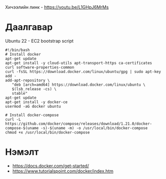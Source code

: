 Хичээлийн линк - https://youtu.be/L1GHpJ6MrMs


# Даалгавар

Ubuntu 22 - EC2 
bootstrap script

```
#!/bin/bash
# Install docker
apt-get update
apt-get install -y cloud-utils apt-transport-https ca-certificates curl software-properties-common
curl -fsSL https://download.docker.com/linux/ubuntu/gpg | sudo apt-key add -
add-apt-repository \
   "deb [arch=amd64] https://download.docker.com/linux/ubuntu \
   $(lsb_release -cs) \
   stable"
apt-get update
apt-get install -y docker-ce
usermod -aG docker ubuntu

# Install docker-compose
curl -L https://github.com/docker/compose/releases/download/1.21.0/docker-compose-$(uname -s)-$(uname -m) -o /usr/local/bin/docker-compose
chmod +x /usr/local/bin/docker-compose
```


# Нэмэлт
- https://docs.docker.com/get-started/
- https://www.tutorialspoint.com/docker/index.htm
